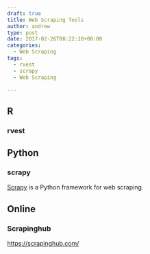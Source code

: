 ```yaml
---
draft: true
title: Web Scraping Tools
author: andrew
type: post
date: 2017-02-26T08:22:10+00:00
categories:
  - Web Scraping
tags:
  - rvest
  - scrapy
  - Web Scraping

---
```

## R

### rvest

## Python

### scrapy

[Scrapy][1] is a Python framework for web scraping.

## Online

### Scrapinghub

https://scrapinghub.com/

 [1]: https://scrapy.org/
